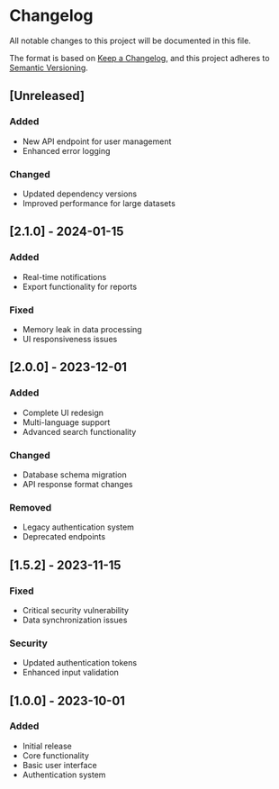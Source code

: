 # Changelog

All notable changes to this project will be documented in this file.

The format is based on [Keep a Changelog](https://keepachangelog.com/en/1.0.0/),
and this project adheres to [Semantic Versioning](https://semver.org/spec/v2.0.0.html).

## [Unreleased]

### Added
- New API endpoint for user management
- Enhanced error logging

### Changed
- Updated dependency versions
- Improved performance for large datasets

## [2.1.0] - 2024-01-15

### Added
- Real-time notifications
- Export functionality for reports

### Fixed
- Memory leak in data processing
- UI responsiveness issues

## [2.0.0] - 2023-12-01

### Added
- Complete UI redesign
- Multi-language support
- Advanced search functionality

### Changed
- Database schema migration
- API response format changes

### Removed
- Legacy authentication system
- Deprecated endpoints

## [1.5.2] - 2023-11-15

### Fixed
- Critical security vulnerability
- Data synchronization issues

### Security
- Updated authentication tokens
- Enhanced input validation

## [1.0.0] - 2023-10-01

### Added
- Initial release
- Core functionality
- Basic user interface
- Authentication system
